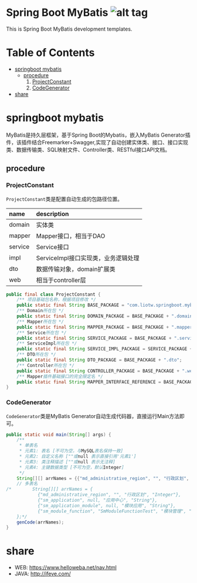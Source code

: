 Spring Boot MyBatis ![alt tag](https://api.travis-ci.org/phishman3579/java-algorithms-implementation.svg?branch=master)
==============================

This is Spring Boot MyBatis development templates.

# Table of Contents
+ [springboot mybatis](https://github.com/loveisontheway/springboot-mybatis#springboot-mybatis)
  - [procedure](https://github.com/loveisontheway/springboot-mybatis#procedure)
    1. [ProjectConstant](https://github.com/loveisontheway/springboot-mybatis#ProjectConstant)
    1. [CodeGenerator](https://github.com/loveisontheway/springboot-mybatis#CodeGenerator)
+ [share](https://github.com/loveisontheway/springboot-mybatis#share)

# springboot mybatis
MyBatis是持久层框架，基于Spring Boot的Mybatis，嵌入MyBatis Generator插件，该插件结合Freemarker+Swagger,实现了自动创建实体类、接口、接口实现类、数据传输类、SQL映射文件、Controller类、RESTful接口API文档。

## procedure

### ProjectConstant
`ProjectConstant`类是配置自动生成的包路径位置。

| name | description |
| :------ | :------ |
| domain | 实体类 |
| mapper | Mapper接口，相当于DAO |
| service | Service接口 |
| impl | ServiceImpl接口实现类，业务逻辑处理 |
| dto | 数据传输对象，domain扩展类 |
| web | 相当于controller层 |

```java
public final class ProjectConstant {
    /** 项目基础包名称，根据项目修改 */
    public static final String BASE_PACKAGE = "com.liotw.springboot.mybatis";
    /** Domain所在包 */
    public static final String DOMAIN_PACKAGE = BASE_PACKAGE + ".domain";
    /** Mapper所在包 */
    public static final String MAPPER_PACKAGE = BASE_PACKAGE + ".mapper";
    /** Service所在包 */
    public static final String SERVICE_PACKAGE = BASE_PACKAGE + ".service";
    /** ServiceImpl所在包 */
    public static final String SERVICE_IMPL_PACKAGE = SERVICE_PACKAGE + ".impl";
    /** DTO所在包 */
    public static final String DTO_PACKAGE = BASE_PACKAGE + ".dto";
    /** Controller所在包 */
    public static final String CONTROLLER_PACKAGE = BASE_PACKAGE + ".web";
    /** Mapper插件基础接口的完全限定名 */
    public static final String MAPPER_INTERFACE_REFERENCE = BASE_PACKAGE + ".core.Mapper";
}
```

### CodeGenerator
`CodeGenerator`类是MyBatis Generator自动生成代码器，直接运行Main方法即可。
```java
public static void main(String[] args) {
    /**
     * 单表名
     * 元素1: 表名 [不可为空，与MySQL表名保持一致]
     * 元素2: 自定义名称 [""或null 表示直接引用'元素1']
     * 元素3: 类注释描述 [""或null 表示无注释]
     * 元素4: 主键数据类型 [不可为空，默认Integer]
     */
    String[][] arrNames = {{"md_administrative_region", "", "行政区划", "Integer"}};
    // 多表名
/*        String[][] arrNames = {
            {"md_administrative_region", "", "行政区划", "Integer"},
            {"sm_application", null, "应用中心", "String"},
            {"sm_application_module", null, "模块应用", "String"},
            {"sm_module_function", "SmModuleFunctionTest", "模块管理", "String"}
    };*/
    genCode(arrNames);
}
```

# share
* WEB: https://www.helloweba.net/nav.html
* JAVA: http://ifeve.com/
